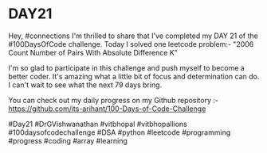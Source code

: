 # DAY21
Hey, #connections I'm thrilled to share that I've completed my DAY 21 of the #100DaysOfCode challenge. Today I solved one leetcode problem:- "2006 Count Number of Pairs With Absolute Difference K"

I'm so glad to participate in this challenge and push myself to become a better coder. It's amazing what a little bit of focus and determination can do. I can't wait to see what the next 79 days bring.

You can check out my daily progress on my Github repository :- https://github.com/its-arihant/100-Days-of-Code-Challenge

#Day21 #DrGVishwanathan #vitbhopal #vitbhopallions #100daysofcodechallenge #DSA #python #leetcode #programming #progress #coding #array #learning 
